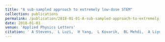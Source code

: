 ```yaml
---
title: "A sub-sampled approach to extremely low-dose STEM"
collection: publications
permalink: /publication/2018-01-01-A-sub-sampled-approach-to-extremely-low-dose-STEM
date: 2018-01-01
venue: 'Applied Physics Letters'
citation: ' A Stevens,  L Luzi,  H Yang,  L Kovarik,  BL Mehdi,  A Liyu,  ME Gehm,  ND Browning, &quot;A sub-sampled approach to extremely low-dose STEM.&quot; Applied Physics Letters, 2018.'
---
```

